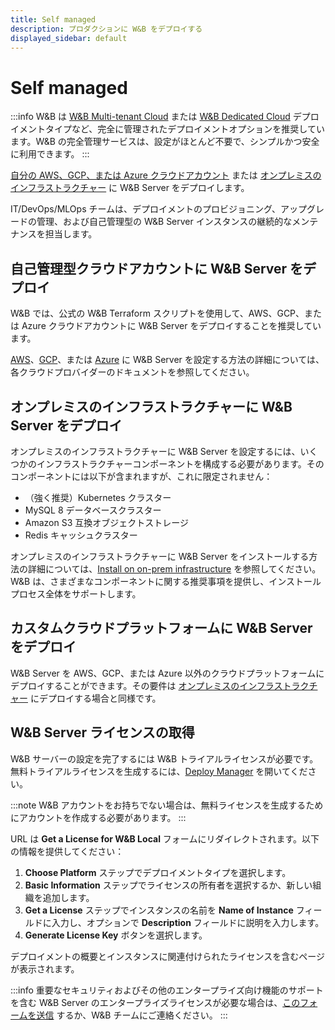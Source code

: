 ```yaml
---
title: Self managed
description: プロダクションに W&B をデプロイする
displayed_sidebar: default
---
```


# Self managed

:::info
W&B は [W&B Multi-tenant Cloud](./saas_cloud.md) または [W&B Dedicated Cloud](./dedicated_cloud.md) デプロイメントタイプなど、完全に管理されたデプロイメントオプションを推奨しています。W&B の完全管理サービスは、設定がほとんど不要で、シンプルかつ安全に利用できます。
:::

[自分の AWS、GCP、または Azure クラウドアカウント](#deploy-wb-server-within-self-managed-cloud-accounts) または [オンプレミスのインフラストラクチャー](#deploy-wb-server-in-on-premises-infrastructure) に W&B Server をデプロイします。

IT/DevOps/MLOps チームは、デプロイメントのプロビジョニング、アップグレードの管理、および自己管理型の W&B Server インスタンスの継続的なメンテナンスを担当します。

## 自己管理型クラウドアカウントに W&B Server をデプロイ

W&B では、公式の W&B Terraform スクリプトを使用して、AWS、GCP、または Azure クラウドアカウントに W&B Server をデプロイすることを推奨しています。

[AWS](../self-managed/aws-tf.md)、[GCP](../self-managed/gcp-tf.md)、または [Azure](../self-managed/azure-tf.md) に W&B Server を設定する方法の詳細については、各クラウドプロバイダーのドキュメントを参照してください。

## オンプレミスのインフラストラクチャーに W&B Server をデプロイ

オンプレミスのインフラストラクチャーに W&B Server を設定するには、いくつかのインフラストラクチャーコンポーネントを構成する必要があります。そのコンポーネントには以下が含まれますが、これに限定されません：

- （強く推奨）Kubernetes クラスター
- MySQL 8 データベースクラスター
- Amazon S3 互換オブジェクトストレージ
- Redis キャッシュクラスター

オンプレミスのインフラストラクチャーに W&B Server をインストールする方法の詳細については、[Install on on-prem infrastructure](../self-managed/bare-metal.md) を参照してください。W&B は、さまざまなコンポーネントに関する推奨事項を提供し、インストールプロセス全体をサポートします。

## カスタムクラウドプラットフォームに W&B Server をデプロイ

W&B Server を AWS、GCP、または Azure 以外のクラウドプラットフォームにデプロイすることができます。その要件は [オンプレミスのインフラストラクチャー](#deploy-wb-server-in-on-prem-infrastructure) にデプロイする場合と同様です。

## W&B Server ライセンスの取得

W&B サーバーの設定を完了するには W&B トライアルライセンスが必要です。無料トライアルライセンスを生成するには、[Deploy Manager](https://deploy.wandb.ai/deploy) を開いてください。

:::note
W&B アカウントをお持ちでない場合は、無料ライセンスを生成するためにアカウントを作成する必要があります。
:::

URL は **Get a License for W&B Local** フォームにリダイレクトされます。以下の情報を提供してください：

1. **Choose Platform** ステップでデプロイメントタイプを選択します。
2. **Basic Information** ステップでライセンスの所有者を選択するか、新しい組織を追加します。
3. **Get a License** ステップでインスタンスの名前を **Name of Instance** フィールドに入力し、オプションで **Description** フィールドに説明を入力します。
4. **Generate License Key** ボタンを選択します。

デプロイメントの概要とインスタンスに関連付けられたライセンスを含むページが表示されます。

:::info
重要なセキュリティおよびその他のエンタープライズ向け機能のサポートを含む W&B Server のエンタープライズライセンスが必要な場合は、[このフォームを送信](https://wandb.ai/site/for-enterprise/self-hosted-trial) するか、W&B チームにご連絡ください。
:::